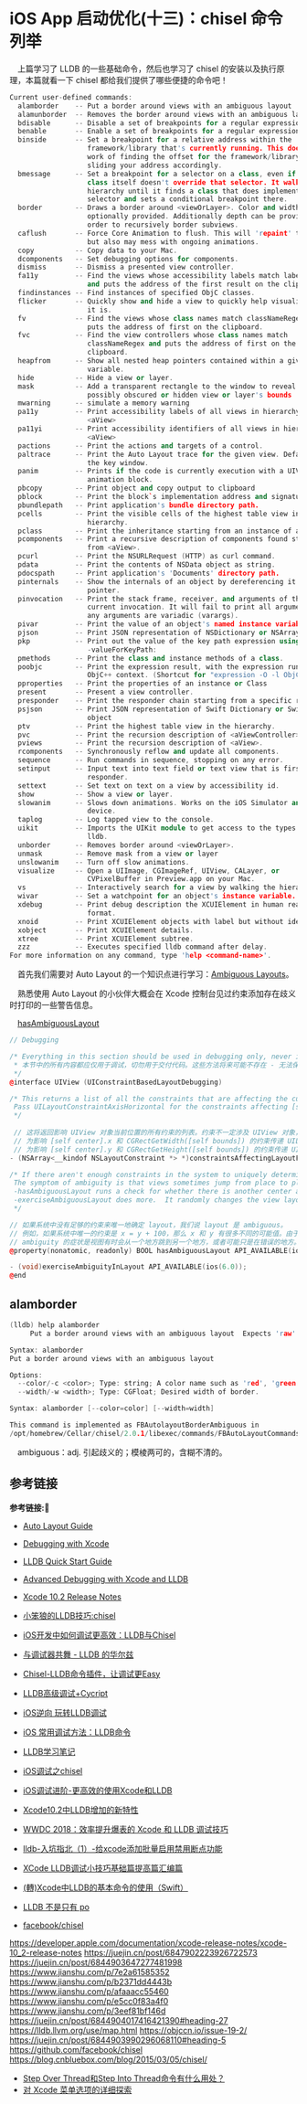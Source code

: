 # iOS App 启动优化(十三)：chisel 命令列举

&emsp;上篇学习了 LLDB 的一些基础命令，然后也学习了 chisel 的安装以及执行原理，本篇就看一下 chisel 都给我们提供了哪些便捷的命令吧！

```c++
Current user-defined commands:
  alamborder    -- Put a border around views with an ambiguous layout
  alamunborder  -- Removes the border around views with an ambiguous layout
  bdisable      -- Disable a set of breakpoints for a regular expression
  benable       -- Enable a set of breakpoints for a regular expression
  binside       -- Set a breakpoint for a relative address within the
                   framework/library that's currently running. This does the
                   work of finding the offset for the framework/library and
                   sliding your address accordingly.
  bmessage      -- Set a breakpoint for a selector on a class, even if the
                   class itself doesn't override that selector. It walks the
                   hierarchy until it finds a class that does implement the
                   selector and sets a conditional breakpoint there.
  border        -- Draws a border around <viewOrLayer>. Color and width can be
                   optionally provided. Additionally depth can be provided in
                   order to recursively border subviews.
  caflush       -- Force Core Animation to flush. This will 'repaint' the UI
                   but also may mess with ongoing animations.
  copy          -- Copy data to your Mac.
  dcomponents   -- Set debugging options for components.
  dismiss       -- Dismiss a presented view controller.
  fa11y         -- Find the views whose accessibility labels match labelRegex
                   and puts the address of the first result on the clipboard.
  findinstances -- Find instances of specified ObjC classes.
  flicker       -- Quickly show and hide a view to quickly help visualize where
                   it is.
  fv            -- Find the views whose class names match classNameRegex and
                   puts the address of first on the clipboard.
  fvc           -- Find the view controllers whose class names match
                   classNameRegex and puts the address of first on the
                   clipboard.
  heapfrom      -- Show all nested heap pointers contained within a given
                   variable.
  hide          -- Hide a view or layer.
  mask          -- Add a transparent rectangle to the window to reveal a
                   possibly obscured or hidden view or layer's bounds
  mwarning      -- simulate a memory warning
  pa11y         -- Print accessibility labels of all views in hierarchy of
                   <aView>
  pa11yi        -- Print accessibility identifiers of all views in hierarchy of
                   <aView>
  pactions      -- Print the actions and targets of a control.
  paltrace      -- Print the Auto Layout trace for the given view. Defaults to
                   the key window.
  panim         -- Prints if the code is currently execution with a UIView
                   animation block.
  pbcopy        -- Print object and copy output to clipboard
  pblock        -- Print the block`s implementation address and signature
  pbundlepath   -- Print application's bundle directory path.
  pcells        -- Print the visible cells of the highest table view in the
                   hierarchy.
  pclass        -- Print the inheritance starting from an instance of any class.
  pcomponents   -- Print a recursive description of components found starting
                   from <aView>.
  pcurl         -- Print the NSURLRequest (HTTP) as curl command.
  pdata         -- Print the contents of NSData object as string.
  pdocspath     -- Print application's 'Documents' directory path.
  pinternals    -- Show the internals of an object by dereferencing it as a
                   pointer.
  pinvocation   -- Print the stack frame, receiver, and arguments of the
                   current invocation. It will fail to print all arguments if
                   any arguments are variadic (varargs).
  pivar         -- Print the value of an object's named instance variable.
  pjson         -- Print JSON representation of NSDictionary or NSArray object
  pkp           -- Print out the value of the key path expression using
                   -valueForKeyPath:
  pmethods      -- Print the class and instance methods of a class.
  poobjc        -- Print the expression result, with the expression run in an
                   ObjC++ context. (Shortcut for "expression -O -l ObjC++ -- " )
  pproperties   -- Print the properties of an instance or Class
  present       -- Present a view controller.
  presponder    -- Print the responder chain starting from a specific responder.
  psjson        -- Print JSON representation of Swift Dictionary or Swift Array
                   object
  ptv           -- Print the highest table view in the hierarchy.
  pvc           -- Print the recursion description of <aViewController>.
  pviews        -- Print the recursion description of <aView>.
  rcomponents   -- Synchronously reflow and update all components.
  sequence      -- Run commands in sequence, stopping on any error.
  setinput      -- Input text into text field or text view that is first
                   responder.
  settext       -- Set text on text on a view by accessibility id.
  show          -- Show a view or layer.
  slowanim      -- Slows down animations. Works on the iOS Simulator and a
                   device.
  taplog        -- Log tapped view to the console.
  uikit         -- Imports the UIKit module to get access to the types while in
                   lldb.
  unborder      -- Removes border around <viewOrLayer>.
  unmask        -- Remove mask from a view or layer
  unslowanim    -- Turn off slow animations.
  visualize     -- Open a UIImage, CGImageRef, UIView, CALayer, or
                   CVPixelBuffer in Preview.app on your Mac.
  vs            -- Interactively search for a view by walking the hierarchy.
  wivar         -- Set a watchpoint for an object's instance variable.
  xdebug        -- Print debug description the XCUIElement in human readable
                   format.
  xnoid         -- Print XCUIElement objects with label but without identifier.
  xobject       -- Print XCUIElement details.
  xtree         -- Print XCUIElement subtree.
  zzz           -- Executes specified lldb command after delay.
For more information on any command, type 'help <command-name>'.
```

&emsp;首先我们需要对 Auto Layout 的一个知识点进行学习：[Ambiguous Layouts](https://developer.apple.com/library/archive/documentation/UserExperience/Conceptual/AutolayoutPG/AmbiguousLayouts.html#//apple_ref/doc/uid/TP40010853-CH18-SW1)。

&emsp;熟悉使用 Auto Layout 的小伙伴大概会在 Xcode 控制台见过约束添加存在歧义时打印的一些警告信息。 

&emsp;[hasAmbiguousLayout](https://developer.apple.com/documentation/uikit/uiview/1622517-hasambiguouslayout?language=objc)

```c++
// Debugging

/* Everything in this section should be used in debugging only, never in shipping code.  These methods may not exist in the future - no promises.
 * 本节中的所有内容都应仅用于调试，切勿用于交付代码。这些方法将来可能不存在 - 无法保证。
 */
@interface UIView (UIConstraintBasedLayoutDebugging)

/* This returns a list of all the constraints that are affecting the current location of the receiver.  The constraints do not necessarily involve the receiver, they may affect the frame indirectly.
 Pass UILayoutConstraintAxisHorizontal for the constraints affecting [self center].x and CGRectGetWidth([self bounds]), and UILayoutConstraintAxisVertical for the constraints affecting[self center].y and CGRectGetHeight([self bounds]).
 */
 
 // 这将返回影响 UIView 对象当前位置的所有约束的列表。约束不一定涉及 UIView 对象，它们可能间接影响 UIView 的 frame。
 // 为影响 [self center].x 和 CGRectGetWidth([self bounds]) 的约束传递 UILayoutConstraintAxisHorizo​​ntal，
 // 为影响 [self center].y 和 CGRectGetHeight([self bounds]) 的约束传递 UILayoutConstraintAxisVertical。
- (NSArray<__kindof NSLayoutConstraint *> *)constraintsAffectingLayoutForAxis:(UILayoutConstraintAxis)axis API_AVAILABLE(ios(6.0));

/* If there aren't enough constraints in the system to uniquely determine layout, we say the layout is ambiguous.  For example, if the only constraint in the system was x = y + 100, then there are lots of different possible values for x and y.  This situation is not automatically detected by UIKit, due to performance considerations and details of the algorithm used for layout.  
 The symptom of ambiguity is that views sometimes jump from place to place, or possibly are just in the wrong place.
 -hasAmbiguousLayout runs a check for whether there is another center and bounds the receiver could have that could also satisfy the constraints.
 -exerciseAmbiguousLayout does more.  It randomly changes the view layout to a different valid layout.  Making the UI jump back and forth can be helpful for figuring out where you're missing a constraint.  
 */

// 如果系统中没有足够的约束来唯一地确定 layout，我们说 layout 是 ambiguous。
// 例如，如果系统中唯一的约束是 x = y + 100，那么 x 和 y 有很多不同的可能值。由于性能考虑和用于布局的算法的细节，UIKit 不会自动检测到这种情况。
// ambiguity 的症状是视图有时会从一个地方跳到另一个地方，或者可能只是在错误的地方。
@property(nonatomic, readonly) BOOL hasAmbiguousLayout API_AVAILABLE(ios(6.0));

- (void)exerciseAmbiguityInLayout API_AVAILABLE(ios(6.0)); 
@end
```

## alamborder


```c++
(lldb) help alamborder
     Put a border around views with an ambiguous layout  Expects 'raw' input (see 'help raw-input'.)

Syntax: alamborder
Put a border around views with an ambiguous layout

Options:
  --color/-c <color>; Type: string; A color name such as 'red', 'green', 'magenta', etc.
  --width/-w <width>; Type: CGFloat; Desired width of border.

Syntax: alamborder [--color=color] [--width=width]

This command is implemented as FBAutolayoutBorderAmbiguous in
/opt/homebrew/Cellar/chisel/2.0.1/libexec/commands/FBAutoLayoutCommands.py.
```

&emsp;ambiguous：adj. 引起歧义的；模棱两可的，含糊不清的。

## 参考链接
**参考链接:🔗**
+ [Auto Layout Guide](https://developer.apple.com/library/archive/documentation/UserExperience/Conceptual/AutolayoutPG/AmbiguousLayouts.html#//apple_ref/doc/uid/TP40010853-CH18-SW1)
+ [Debugging with Xcode](https://developer.apple.com/library/archive/documentation/DeveloperTools/Conceptual/debugging_with_xcode/chapters/about_debugging_w_xcode.html#//apple_ref/doc/uid/TP40015022-CH10-SW1)
+ [LLDB Quick Start Guide](https://developer.apple.com/library/archive/documentation/IDEs/Conceptual/gdb_to_lldb_transition_guide/document/Introduction.html#//apple_ref/doc/uid/TP40012917-CH1-SW1)
+ [Advanced Debugging with Xcode and LLDB](https://developer.apple.com/videos/play/wwdc2018/412/)
+ [Xcode 10.2 Release Notes](https://developer.apple.com/documentation/xcode-release-notes/xcode-10_2-release-notes)
+ [小笨狼的LLDB技巧:chisel](https://www.jianshu.com/p/afaaacc55460)
+ [iOS开发中如何调试更高效：LLDB与Chisel](https://juejin.cn/post/6844904017416421390)
+ [与调试器共舞 - LLDB 的华尔兹](https://objccn.io/issue-19-2/)
+ [Chisel-LLDB命令插件，让调试更Easy](https://blog.cnbluebox.com/blog/2015/03/05/chisel/)
+ [LLDB高级调试+Cycript](https://juejin.cn/post/6844903990296068110#heading-5)
+ [iOS逆向 玩转LLDB调试](https://juejin.cn/post/6847902223926722573)
+ [iOS 常用调试方法：LLDB命令](https://juejin.cn/post/6844903794493358093)
+ [LLDB学习笔记](https://www.jianshu.com/p/e5cc0f83a4f0)
+ [iOS调试之chisel](https://www.jianshu.com/p/3eef81bf146d)
+ [iOS调试进阶-更高效的使用Xcode和LLDB](https://juejin.cn/post/6844903866345996296)
+ [Xcode10.2中LLDB增加的新特性](https://juejin.cn/post/6844903848771846157)

+ [WWDC 2018：效率提升爆表的 Xcode 和 LLDB 调试技巧](https://juejin.cn/post/6844903620329078791#heading-28)
+ [lldb-入坑指北（1）-给xcode添加批量启用禁用断点功能](https://cloud.tencent.com/developer/article/1729078)
+ [XCode LLDB调试小技巧基础篇提高篇汇编篇](https://cloud.tencent.com/developer/article/1013359)
+ [(轉)Xcode中LLDB的基本命令的使用（Swift）](https://www.itread01.com/p/357976.html)
+ [LLDB 不是只有 po](https://medium.com/@yenchiayou/lldb-不是只有-po-563597c78faf)
+ [facebook/chisel](https://github.com/facebook/chisel/tree/master)

https://developer.apple.com/documentation/xcode-release-notes/xcode-10_2-release-notes
https://juejin.cn/post/6847902223926722573
https://juejin.cn/post/6844903647277481998
https://www.jianshu.com/p/7e2a61585352
https://www.jianshu.com/p/b2371dd4443b
https://www.jianshu.com/p/afaaacc55460
https://www.jianshu.com/p/e5cc0f83a4f0
https://www.jianshu.com/p/3eef81bf146d
https://juejin.cn/post/6844904017416421390#heading-27
https://lldb.llvm.org/use/map.html
https://objccn.io/issue-19-2/
https://juejin.cn/post/6844903990296068110#heading-5
https://github.com/facebook/chisel
https://blog.cnbluebox.com/blog/2015/03/05/chisel/

+ [Step Over Thread和Step Into Thread命令有什么用处？](http://cn.voidcc.com/question/p-tjpujtpj-bez.html)
+ [对 Xcode 菜单选项的详细探索](https://blog.csdn.net/zhanglizhi111/article/details/52326744)
